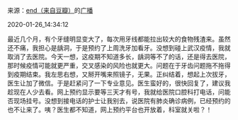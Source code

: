 来源：[end（来自豆瓣）](https://www.douban.com/people/taleending/)的[广播](https://www.douban.com/people/taleending/status/2774347458/)


2020-01-26_14:34:12


最近几个月，有个牙缝明显变大了，每次用牙线都能拉出较大的食物残渣来。虽然还不痛，我担心是龋洞，于是预约了上周洗牙加看牙。没想到碰上武汉疫情，我就取消了去医院。今天一想，这疫期不知道多长，龋洞等不了的话，还是得去医院，那时候疫情可能就更严重，交叉感染的风险也就更大。问题在于牙齿问题拖不拖得到疫期结束。我左思右想，又掰开嘴来照镜子，无果。正纠结着，想起上次拔牙，医生让加了微信。于是赶紧问了一下专业意见。医生蛮好的，很快回复了，建议我趁现在人少去看。网上预约显示要等三天才有号，我就给医院口腔科打电话，问能否现场挂号。没想到接电话的护士让我别去，说医院有肺炎确诊病例，已经预约的也不让来了。咦？医生都不知道，网上预约平台也开放着，科室就关啦？！
